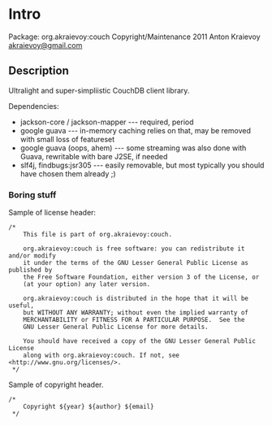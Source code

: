 # Intro

Package: org.akraievoy:couch
Copyright/Maintenance 2011 Anton Kraievoy akraievoy@gmail.com

## Description

Ultralight and super-simpliistic CouchDB client library. 

Dependencies: 

 * jackson-core / jackson-mapper --- required, period
 * google guava --- in-memory caching relies on that, may be removed with small loss of featureset
 * google guava (oops, ahem) --- some streaming was also done with Guava, rewritable with bare J2SE, if needed
 * slf4j, findbugs:jsr305 --- easily removable, but most typically you should have chosen them already ;)

### Boring stuff

Sample of license header:

    /*
        This file is part of org.akraievoy:couch.
 
        org.akraievoy:couch is free software: you can redistribute it and/or modify
        it under the terms of the GNU Lesser General Public License as published by
        the Free Software Foundation, either version 3 of the License, or
        (at your option) any later version.

        org.akraievoy:couch is distributed in the hope that it will be useful,
        but WITHOUT ANY WARRANTY; without even the implied warranty of
        MERCHANTABILITY or FITNESS FOR A PARTICULAR PURPOSE.  See the
        GNU Lesser General Public License for more details.

        You should have received a copy of the GNU Lesser General Public License
        along with org.akraievoy:couch. If not, see <http://www.gnu.org/licenses/>.
     */

Sample of copyright header.

    /*
        Copyright ${year} ${author} ${email}
     */
